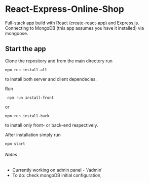 # React-Express-Online-Shop

Full-stack app build with React (create-react-app) and Express.js.
Connecting to MongoDB (this app assumes you have it installed) via mongoose.

## Start the app
Clone the repository and from the main directory run 

`npm run install-all`

to install both server and client dependecies. 

Run 

` npm run install-front` 

or

`npm run install-back` 

to install only front- or back-end respectively.

After installation simply run  

`npm start`

###### Notes
- Currently working on admin panel -  '/admin'
- To do: check mongoDB initial configuration,